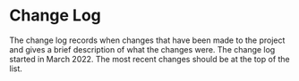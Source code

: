 # Change Log

The change log records when changes that have been made to the project and gives a brief description of what the changes were. 
The change log started in March 2022. 
The most recent changes should be at the top of the list. 



<!-- Example template

## DD-MM-YYYY: <10 words to summarise change
More detailed paragraph (~100 words is more than enough!) that describes the changes in more detail and their impact.  -->